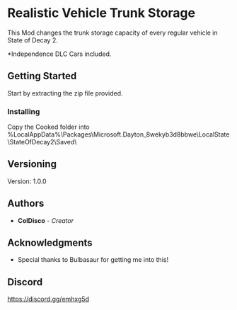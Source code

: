 # Realistic Vehicle Trunk Storage

This Mod changes the trunk storage capacity of every regular vehicle in State of Decay 2. 

*Independence DLC Cars included.

## Getting Started

Start by extracting the zip file provided.

### Installing

Copy the Cooked folder into %LocalAppData%\Packages\Microsoft.Dayton_8wekyb3d8bbwe\LocalState\StateOfDecay2\Saved\

## Versioning

Version: 1.0.0 

## Authors

* **ColDisco** - *Creator*

## Acknowledgments

* Special thanks to Bulbasaur for getting me into this!

## Discord
https://discord.gg/emhxg5d
